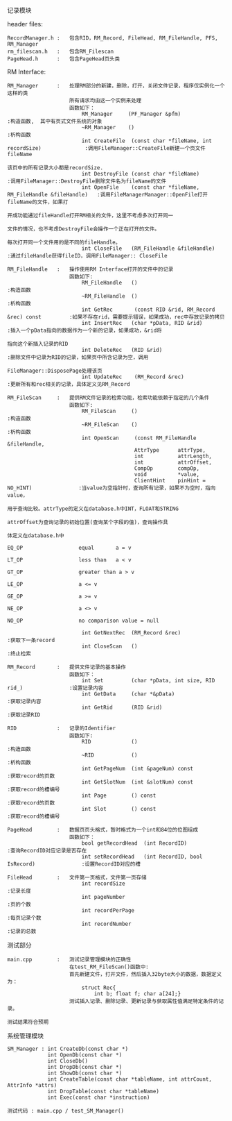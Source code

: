 记录模块

header files:
	
	RecordManager.h :	包含RID，RM_Record, FileHead, RM_FileHandle, PFS, RM_Manager
	rm_filescan.h	:	包含RM_Filescan
	PageHead.h		:	包含PageHead页头类
	
RM Interface:

	RM_Manager		:	处理RM部分的新建，删除，打开，关闭文件记录，程序仅实例化一个这样的类
						所有请求均由这一个实例来处理
						函数如下：
							RM_Manager	   (PF_Manager &pfm)									:构造函数,	其中有页式文件系统的对象
							~RM_Manager    ()													:析构函数
							int CreateFile  (const char *fileName, int recordSize)				:调用FileManager::CreateFile新建一个页文件fileName
																								 该页中的所有记录大小都是recordSize.
							int DestroyFile (const char *fileName)								:调用FileManager::DestroyFile删除文件名为fileName的文件
							int OpenFile    (const char *fileName, RM_FileHandle &fileHandle)	:调用FileManagerManager::OpenFile打开fileName的文件，如果打
																								 开成功能通过fileHandle打开RM相关的文件，这里不考虑多次打开同一
																							 	 文件的情况，也不考虑DestroyFile会操作一个正在打开的文件。
																								 每次打开同一个文件用的是不同的fileHandle。
							int CloseFile   (RM_FileHandle &fileHandle)							:通过fileHandle获得fileID，调用FileManager:: CloseFile

	RM_FileHandle	:	操作使用RM Interface打开的文件中的记录
						函数如下:
							RM_FileHandle  	()												:构造函数
							~RM_FileHandle  ()												:析构函数
							int GetRec       (const RID &rid, RM_Record &rec) const			:如果不存在rid，需要提示错误，如果成功，rec中存放记录的拷贝
							int InsertRec 	(char *pData, RID &rid)							:插入一个pData指向的数据作为一个新的记录，如果成功，&rid将
																							 指向这个新插入记录的RID
							int DeleteRec 	(RID &rid)										:删除文件中记录为RID的记录，如果页中所含记录为空，调用
																							 FileManager::DisposePage处理该页
							int UpdateRec    (RM_Record &rec)								:更新所有和rec相关的记录，具体定义见RM_Record
																							 
	RM_FileScan		:	提供RM文件记录的检索功能，检索功能依赖于指定的几个条件
						函数如下:
							RM_FileScan  	()												:构造函数
							~RM_FileScan 	()												:析构函数
							int OpenScan     (const RM_FileHandle &fileHandle,  
											 AttrType      attrType,
											 int           attrLength,
											 int           attrOffset,
											 CompOp        compOp,
											 void          *value,
											 ClientHint    pinHint = NO_HINT)				:当value为空指针时，查询所有记录，如果不为空时，指向value，
																							 用于查询比较。attrType的定义在database.h中INT，FLOAT和STRING
																							 attrOffset为查询记录的初始位置(查询某个字段的值)，查询操作具
																							 体定义在database.h中
																							 EQ_OP					equal		a = v
																							 LT_OP					less than	a < v
																							 GT_OP					greater than a > v
																							 LE_OP					a <= v
																							 GE_OP					a >= v
																							 NE_OP					a <> v
																							 NO_OP					no comparison value = null
																							 
							int GetNextRec 	(RM_Record &rec)								:获取下一条record
							int CloseScan 	()												:终止检索
							
	RM_Record		:	提供文件记录的基本操作
						函数如下：
							int Set			(char *pData, int size, RID rid_)				:设置记录内容
							int GetData		(char *&pData)									:获取记录内容
							int GetRid		(RID &rid)										:获取记录RID
							
	RID				:	记录的Identifier
						函数如下:
							RID				()												:构造函数
							~RID			()												:析构函数
							int GetPageNum	(int &pageNum) const							:获取record的页数
							int GetSlotNum	(int &slotNum) const							:获取record的槽编号
							int Page		() const										:获取record的页数
							int Slot		() const   										:获取record的槽编号
						
	PageHead		:	数据页页头格式，暂时格式为一个int和84位的位图组成
						函数如下：
							bool getRecordHead	(int RecordID)								:查询RecordID对应记录是否存在
							int setRecordHead	(int RecordID, bool IsRecord)				:设置RecordID对应的槽
	
	FileHead		:	文件第一页格式，文件第一页存储
							int recordSize													:记录长度
							int pageNumber													:页的个数
							int recordPerPage												:每页记录个数
							int	recordNumber												:记录的总数

测试部分

	main.cpp		:	测试记录管理模块的正确性
						在test_RM_FileScan()函数中:
						首先新建文件，打开文件，然后插入32byte大小的数据，数据定义为：
							struct Rec{
								int b; float f; char a[24];}
						测试插入记录、删除记录、更新记录与获取属性值满足特定条件的记录。

	测试结果符合预期
	
	

系统管理模块

	SM_Manager : int CreateDb(const char *)
	             int OpenDb(const char *)
	             int CloseDb()
	             int DropDb(const char *)
	             int ShowDb(const char *)
	             int CreateTable(const char *tableName, int attrCount, AttrInfo *attrs)
	             int DropTable(const char *tableName)
	             int Exec(const char *instruction)

	测试代码 : main.cpp / test_SM_Manager()